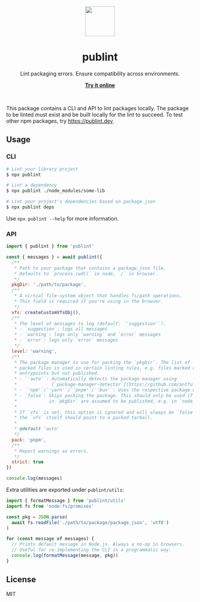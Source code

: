 <br>

<p align="center">
  <img src="https://user-images.githubusercontent.com/34116392/172312754-0407aeaa-d7a6-4ada-8bc0-ea80bc314f5f.svg" height="80">
</p>

<h1 align="center">
  publint
</h1>

<p align="center">
  Lint packaging errors. Ensure compatibility across environments.
</p>

<p align="center">
  <a href="https://publint.dev">
    <strong>Try it online</strong>
  </a>
</p>

<br>

This package contains a CLI and API to lint packages locally. The package to be linted must exist and be built locally for the lint to succeed. To test other npm packages, try https://publint.dev.

## Usage

### CLI

```bash
# Lint your library project
$ npx publint

# Lint a dependency
$ npx publint ./node_modules/some-lib

# Lint your project's dependencies based on package.json
$ npx publint deps
```

Use `npx publint --help` for more information.

### API

```js
import { publint } from 'publint'

const { messages } = await publint({
  /**
   * Path to your package that contains a package.json file.
   * Defaults to `process.cwd()` in node, `/` in browser.
   */
  pkgDir: './path/to/package',
  /**
   * A virtual file-system object that handles fs/path operations.
   * This field is required if you're using in the browser.
   */
  vfs: createCustomVfsObj(),
  /**
   * The level of messages to log (default: `'suggestion'`).
   * - `suggestion`: logs all messages
   * - `warning`: logs only `warning` and `error` messages
   * - `error`: logs only `error` messages
   */
  level: 'warning',
  /**
   * The package manager to use for packing the `pkgDir`. The list of
   * packed files is used in certain linting rules, e.g. files marked as
   * entrypoints but not published.
   * - `'auto'`: Automatically detects the package manager using
   *             [`package-manager-detector`](https://github.com/antfu-collective/package-manager-detector).
   * - `'npm'`/`'yarn'`/`'pnpm'`/`'bun'`: Uses the respective package manager to pack.
   * - `false`: Skips packing the package. This should only be used if all the files
   *            in `pkgDir` are assumed to be published, e.g. in `node_modules`.
   *
   * If `vfs` is set, this option is ignored and will always be `false`, as
   * the `vfs` itself should point to a packed tarball.
   *
   * @default 'auto'
   */
  pack: 'pnpm',
  /**
   * Report warnings as errors.
   */
  strict: true
})

console.log(messages)
```

Extra utilities are exported under `publint/utils`:

```js
import { formatMessage } from 'publint/utils'
import fs from 'node:fs/promises'

const pkg = JSON.parse(
  await fs.readFile('./path/to/package/package.json', 'utf8')
)

for (const message of messages) {
  // Prints default message in Node.js. Always a no-op in browsers.
  // Useful for re-implementing the CLI in a programmatic way.
  console.log(formatMessage(message, pkg))
}
```

## License

MIT
